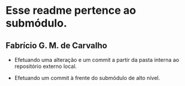 # Esse readme pertence ao submódulo.

## Fabrício G. M. de Carvalho

* Efetuando uma alteração e um commit a partir da pasta interna ao repositório externo local.

* Efetuando um commit à frente do submódulo de alto nível.